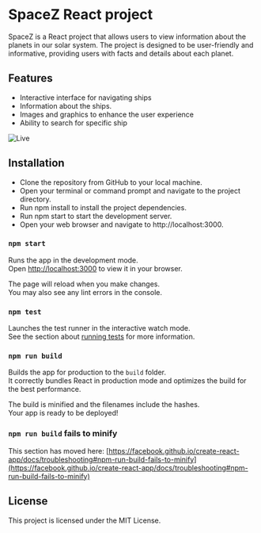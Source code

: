 # SpaceZ React project

SpaceZ is a React project that allows users to view information about the planets in our solar system. The project is designed to be user-friendly and informative, providing users with facts and details about each planet.

## Features

- Interactive interface for navigating ships
- Information about the ships.
- Images and graphics to enhance the user experience
- Ability to search for specific ship

![Live](https://giphy.com/gifs/I2VxDfOWuAyp4bnAOE)

## Installation

- Clone the repository from GitHub to your local machine.
- Open your terminal or command prompt and navigate to the project directory.
- Run npm install to install the project dependencies.
- Run npm start to start the development server.
- Open your web browser and navigate to http://localhost:3000.

### `npm start`

Runs the app in the development mode.\
Open [http://localhost:3000](http://localhost:3000) to view it in your browser.

The page will reload when you make changes.\
You may also see any lint errors in the console.

### `npm test`

Launches the test runner in the interactive watch mode.\
See the section about [running tests](https://facebook.github.io/create-react-app/docs/running-tests) for more information.

### `npm run build`

Builds the app for production to the `build` folder.\
It correctly bundles React in production mode and optimizes the build for the best performance.

The build is minified and the filenames include the hashes.\
Your app is ready to be deployed!

### `npm run build` fails to minify

This section has moved here: [https://facebook.github.io/create-react-app/docs/troubleshooting#npm-run-build-fails-to-minify](https://facebook.github.io/create-react-app/docs/troubleshooting#npm-run-build-fails-to-minify)

## License

This project is licensed under the MIT License.

